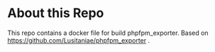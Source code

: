 # About this Repo
This repo contains a docker file for build phpfpm_exporter. Based on https://github.com/Lusitaniae/phpfpm_exporter .
